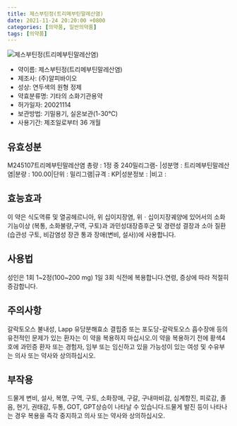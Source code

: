 ```yaml
---
title: 제스부틴정(트리메부틴말레산염)
date: 2021-11-24 20:20:00 +0800
categories: [의약품, 일반의약품]
tags: [의약품]
---
```

![제스부틴정(트리메부틴말레산염)](https://nedrug.mfds.go.kr/pbp/cmn/itemImageDownload/151456099314400115)

- 약이름: 제스부틴정(트리메부틴말레산염)
- 제조사: (주)알피바이오
- 성상: 연두색의 원형 정제
- 약효분류명: 기타의 소화기관용약
- 허가일자: 20021114
- 보관방법: 기밀용기, 실온보관(1-30℃)
- 사용기간: 제조일로부터 36 개월
## 유효성분
M245107트리메부틴말레산염
총량 : 1정 중 240밀리그램- |성분명 : 트리메부틴말레산염|분량 : 100.00|단위 : 밀리그램|규격 : KP|성분정보 : |비고 :
## 효능효과
이 약은 식도역류 및 열공헤르니아, 위 십이지장염, 위ㆍ십이지장궤양에 있어서의 소화기능이상 (복통, 소화불량,구역, 구토)과 과민성대장증후군 및 경련성 결장과 소아 질환(습관성 구토, 비감염성 장관 통과 장애(변비, 설사))에 사용합니다.
## 사용법
성인은 1회 1~2정(100~200 mg) 1일 3회 식전에 복용합니다.연령, 증상에 따라 적절히 증감합니다.
## 주의사항
갈락토오스 불내성, Lapp 유당분해효소 결핍증 또는 포도당-갈락토오스 흡수장애 등의 유전적인 문제가 있는 환자는 이 약을 복용하지 마십시오.이 약을 복용하기 전에 황색4호에 과민증 환자 또는 경험자, 임부 또는 임신하고 있을 가능성이 있는 여성 및 수유부는 의사 또는 약사와 상의하십시오.
## 부작용
드물게 변비, 설사, 복명, 구역, 구토, 소화장애, 구갈, 구내마비감, 심계항진, 피로감, 졸음, 현기, 권태감, 두통, GOT, GPT상승이 나타날 수 있습니다.드물게 발진 등이 나타나는 경우 복용을 즉각 중지하고 의사 또는 약사와 상의하십시오.

